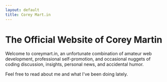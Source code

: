 ```yaml
---
layout: default
title: Corey Mart.in
---
```

# The Official Website of Corey Martin

Welcome to coreymart.in, an unfortunate combination of amateur web development, professional self-promotion, and occasional nuggets of coding discussion, insights, personal news, and accidental humor.

Feel free to read about me and what I've been doing lately.
